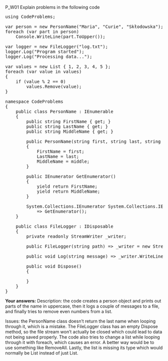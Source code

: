 ﻿P_W01 Explain problems in the following code

<pre lang="csharp">
using CodeProblems;

var person = new PersonName("Maria", "Curie", "Skłodowska");
foreach (var part in person)
    Console.WriteLine(part.ToUpper());

var logger = new FileLogger("log.txt");
logger.Log("Program started");
logger.Log("Processing data...");

var values = new List<int> { 1, 2, 3, 4, 5 };
foreach (var value in values)
{
    if (value % 2 == 0)
        values.Remove(value);
}

namespace CodeProblems
{
    public class PersonName : IEnumerable<string>
    {
        public string FirstName { get; }
        public string LastName { get; }
        public string MiddleName { get; }

        public PersonName(string first, string last, string middle = null)
        {
            FirstName = first;
            LastName = last;
            MiddleName = middle;
        }

        public IEnumerator<string> GetEnumerator()
        {
            yield return FirstName;
            yield return MiddleName;
        }

        System.Collections.IEnumerator System.Collections.IEnumerable.GetEnumerator()
            => GetEnumerator();
    }

    public class FileLogger : IDisposable
    {
        private readonly StreamWriter _writer;

        public FileLogger(string path) => _writer = new StreamWriter(path);

        public void Log(string message) => _writer.WriteLine($"{DateTime.Now}: {message}");

        public void Dispose()
        {

        }
    }
}
</pre>

**Your answers:**
Description: the code creates a person object and prints out parts of the name in uppercase, then it logs a couple of messages to a file, and finally tries to remove even numbers from a list.

Issues: the PersonName class doesn’t return the last name when looping through it, which is a mistake. The FileLogger class has an empty Dispose method, so the file stream won’t actually be closed which could lead to data not being saved properly. The code also tries to change a list while looping through it with foreach, which causes an error. A better way would be to use something like RemoveAll. Lastly, the list is missing its type which would normally be List<int> instead of just List.
